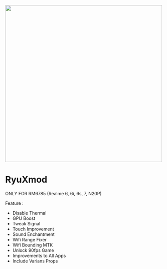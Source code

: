 <img src="https://telegra.ph/file/af85bf66600608deae803.jpg" width="500">


# RyuXmod
ONLY FOR RM6785 
(Realme 6, 6i, 6s, 7, N20P)

Feature :

  - Disable Thermal
  - GPU Boost
  - Tweak Signal
  - Touch Improvement
  - Sound Enchantment
  - Wifi Range Fixer
  - Wifi Bounding MTK
  - Unlock 90fps Game
  - Improvements to All Apps
  - Include Varians Props
